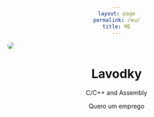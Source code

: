 ```yaml
---
layout: page
permalink: /eu/
title: ME
---
```


<html>
<head>
<style>
.circular--square {
  opacity:100%;
  transition:opacity 2s
}
h1 {text-align: center;}
p {text-align: center;}
div {text-align: center;}
.circular--square { border-top-left-radius: 50% 50%; border-top-right-radius: 50% 50%; border-bottom-right-radius: 50% 50%; border-bottom-left-radius: 50% 50%; }
.fade-in-image {
  opacity: 50%;
}
.circular--square:hover {
  opacity:100%;
  transition:opacity 2s
}


</style>
</head>
<body>
<img class="circular--square" src="https://avatars.githubusercontent.com/u/43838148?s=96&v=4" />
<h1>Lavodky</h1>
<p>C/C++ and Assembly</p>
<div>Quero um emprego</div>

</body>
</html>




